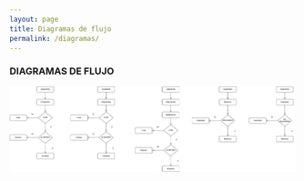 ```yaml
---
layout: page
title: Diagramas de flujo
permalink: /diagramas/
---
```


### DIAGRAMAS DE FLUJO

![Diagramas de flujo](diagramaflujo.png)





